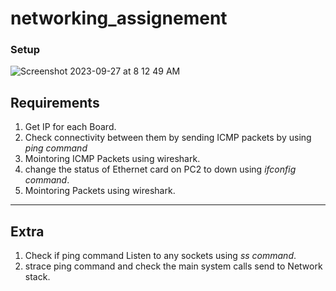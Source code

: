 # networking_assignement

### Setup
![Screenshot 2023-09-27 at 8 12 49 AM](https://github.com/embeddedlinuxworkshop/networking_assignement/assets/139722851/b6c99d24-7411-4cc4-b7b6-633d865ed73e)




## Requirements

1. Get IP for each Board.
2. Check connectivity between them by sending ICMP packets by using *ping command*
3. Mointoring ICMP Packets using wireshark.
4. change the status of Ethernet card on PC2 to down using *ifconfig command*.
5. Mointoring Packets using wireshark.

--------------------------------------------------------
## Extra
1. Check if ping command Listen to any sockets using *ss command*.
2. strace ping command and check the main system calls send to Network stack.